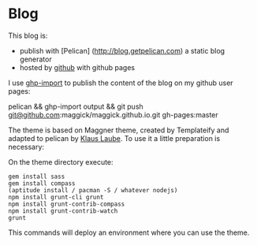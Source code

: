 # Blog

This blog is:
  * publish with [Pelican] (http://blog.getpelican.com) a static blog generator
  * hosted by [github](https://github.com) with github pages

I use [ghp-import](https://github.com/davisp/ghp-import) to publish the content
of the blog on my github user pages:

  pelican && ghp-import output && git push git@github.com:maggick/maggick.github.io.git gh-pages:master

The theme is based on Maggner theme, created by Templateify and adapted to
pelican by [Klaus Laube](https://github.com/kplaube/maggner-pelican).
To use it a little preparation is necessary:

On the theme directory execute:

    gem install sass
    gem install compass
    (aptitude install / pacman -S / whatever nodejs)
    npm install grunt-cli grunt
    npm install grunt-contrib-compass
    npm install grunt-contrib-watch
    grunt

This commands will deploy an environment where you can use the theme.
